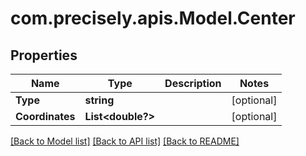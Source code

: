 # com.precisely.apis.Model.Center
## Properties

Name | Type | Description | Notes
------------ | ------------- | ------------- | -------------
**Type** | **string** |  | [optional] 
**Coordinates** | **List&lt;double?&gt;** |  | [optional] 

[[Back to Model list]](../README.md#documentation-for-models) [[Back to API list]](../README.md#documentation-for-api-endpoints) [[Back to README]](../README.md)

